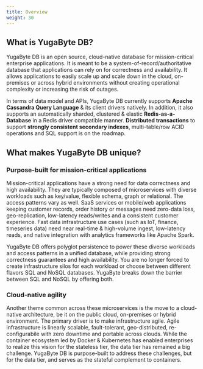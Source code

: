 ```yaml
---
title: Overview
weight: 30
---
```


## What is YugaByte DB?

YugaByte DB is an open source, cloud-native database for mission-critical enterprise applications. It is meant to be a system-of-record/authoritative database that applications can rely on for correctness and availability. It allows applications to easily scale up and scale down in the cloud, on-premises or across hybrid environments without creating operational complexity or increasing the risk of outages.

In terms of data model and APIs, YugaByte DB currently supports **Apache Cassandra Query Language** & its client drivers natively. In addition, it also supports an automatically sharded, clustered & elastic **Redis-as-a-Database** in a Redis driver compatible manner. **Distributed transactions** to support **strongly consistent secondary indexes**, multi-table/row ACID operations and SQL support is on the roadmap.

## What makes YugaByte DB unique?

### Purpose-built for mission-critical applications

Mission-critical applications have a strong need for data correctness and high availability. They are typically composed of microservices with diverse workloads such as key/value, flexible schema, graph or relational. The access patterns vary as well. SaaS services or mobile/web applications keeping customer records, order history or messages need zero-data loss, geo-replication, low-latency reads/writes and a consistent customer experience. Fast data infrastructure use cases (such as IoT, finance, timeseries data) need near real-time & high-volume ingest, low-latency reads, and native integration with analytics frameworks like Apache Spark.

YugaByte DB offers polyglot persistence to power these diverse workloads and access patterns in a unified database, while providing strong correctness guarantees and high availability. You are no longer forced to create infrastructure silos for each workload or choose between different flavors SQL and NoSQL databases. YugaByte breaks down the barrier between SQL and NoSQL by offering both.

### Cloud-native agility

Another theme common across these microservices is the move to a cloud-native architecture, be it on the public cloud, on-premises or hybrid environment. The primary driver is to make infrastructure agile. Agile infrastructure is linearly scalable, fault-tolerant, geo-distributed, re-configurabile with zero downtime and portable across clouds. While the container ecosystem led by Docker & Kubernetes has enabled enterprises to realize this vision for the stateless tier, the data tier has remained a big challenge.  YugaByte DB is purpose-built to address these challenges, but for the data tier, and serves as the stateful complement to containers.